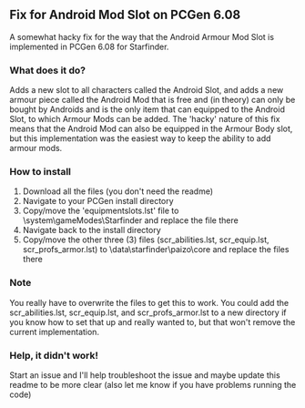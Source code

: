 ## Fix for Android Mod Slot on PCGen 6.08 ##

A somewhat hacky fix for the way that the Android Armour Mod Slot is implemented in PCGen 6.08 for Starfinder.

### What does it do? ###
Adds a new slot to all characters called the Android Slot, and adds a new armour piece called the Android Mod that is free and (in theory) can only be bought by Androids and is the only item that can equipped to the Android Slot, to which Armour Mods can be added. The 'hacky' nature of this fix means that the Android Mod can also be equipped in the Armour Body slot, but this implementation was the easiest way to keep the ability to add armour mods.

### How to install ###
1. Download all the files (you don't need the readme)
2. Navigate to your PCGen install directory
3. Copy/move the 'equipmentslots.lst' file to \system\gameModes\Starfinder and replace the file there
4. Navigate back to the install directory
4. Copy/move the other three (3) files (scr_abilities.lst, scr_equip.lst, scr_profs_armor.lst) to \data\starfinder\paizo\core and replace the files there

### Note ###
You really have to overwrite the files to get this to work. You could add the scr_abilities.lst, scr_equip.lst, and scr_profs_armor.lst to a new directory if you know how to set that up and really wanted to, but that won't remove the current implementation.

### Help, it didn't work! ###
Start an issue and I'll help troubleshoot the issue and maybe update this readme to be more clear (also let me know if you have problems running the code)
